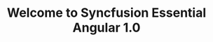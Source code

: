 ---
title: Welcome to Syncfusion Essential Angular 1.0
description: Overview of Syncfusion Essential Angular 1.0 
platform: angular-1.0
control: Introduction
documentation: ug
--- 